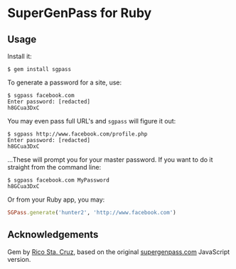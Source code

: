 # SuperGenPass for Ruby

## Usage

Install it:

    $ gem install sgpass

To generate a password for a site, use:

    $ sgpass facebook.com
    Enter password: [redacted]
    h8GCua3DxC

You may even pass full URL's and `sgpass` will figure it out:

    $ sgpass http://www.facebook.com/profile.php
    Enter password: [redacted]
    h8GCua3DxC

...These will prompt you for your master password. If you want to do it 
straight from the command line:

    $ sgpass facebook.com MyPassword
    h8GCua3DxC

Or from your Ruby app, you may:

```ruby
SGPass.generate('hunter2', 'http://www.facebook.com')
```

## Acknowledgements


Gem by [Rico Sta. Cruz](http://www.ricostacruz.com), based on the original
[supergenpass.com](http://www.supergenpass.com) JavaScript version.

